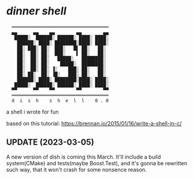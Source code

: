 # *dinner shell*

```
  ════════════════════════════════════
  ▄▄      ▄▄    ▄▄        ▄▄        ▄▄ 
   █████░  ██████░ ██████░ ████░ ████░ 
    ██████░ ████░ ████████░████░ ████░ 
    ██░ ███░ ██░  ███░   █▌ ██░   ██░ 
    ██░  ██░ ██░  ███░    ▌ ██░   ██░ 
    ██░  ██░ ██░   █████░   ████████░ 
    ██░  ██░ ██░    █████░  ████████░ 
    ██░  ██░ ██░ ▐░    ███░ ██░   ██░ 
    ██░ ██░  ██░ ▐█░   ███░ ██░   ██░ 
    ██████░ ████░ ████████░████░ ████░ 
   █████░  ██████░ ██████░ ████░ ████░ 
  ▀▀      ▀▀    ▀▀        ▀▀        ▀▀ 
  ════════════════════════════════════
  d  i  s  h    s  h  e  l  l    0 . 0
 ```
a shell i wrote for fun

based on this tutorial: https://brennan.io/2015/01/16/write-a-shell-in-c/

## UPDATE (2023-03-05)
A new version of dish is coming this March. It'll include a build system(CMake) and tests(maybe Boost.Test), and it's gonna be rewritten such way, that it won't crash for some nonsence reason.
